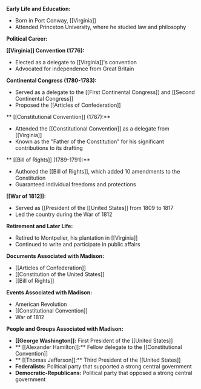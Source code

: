 **Early Life and Education:**

* Born in Port Conway, [[Virginia]]
* Attended Princeton University, where he studied law and philosophy

**Political Career:**

**[[Virginia]] Convention (1776):**

* Elected as a delegate to [[Virginia]]'s convention
* Advocated for independence from Great Britain

**Continental Congress (1780-1783):**

* Served as a delegate to the [[First Continental Congress]] and [[Second Continental Congress]]
* Proposed the [[Articles of Confederation]]

** [[Constitutional Convention]] (1787):**

* Attended the [[Constitutional Convention]] as a delegate from [[Virginia]]
* Known as the "Father of the Constitution" for his significant contributions to its drafting

** [[Bill of Rights]] (1789-1791):**

* Authored the [[Bill of Rights]], which added 10 amendments to the Constitution
* Guaranteed individual freedoms and protections

**[[War of 1812]]:**

* Served as [[President of the [[United States]] from 1809 to 1817
* Led the country during the War of 1812

**Retirement and Later Life:**

* Retired to Montpelier, his plantation in [[Virginia]]
* Continued to write and participate in public affairs

**Documents Associated with Madison:**

* [[Articles of Confederation]]
* [[Constitution of the United States]]
* [[Bill of Rights]]

**Events Associated with Madison:**

* American Revolution
* [[Constitutional Convention]]
* War of 1812

**People and Groups Associated with Madison:**

* **[[George Washington]]:** First President of the [[United States]]
* ** [[Alexander Hamilton]]:** Fellow delegate to the [[Constitutional Convention]]
* ** [[Thomas Jefferson]]:** Third President of the [[United States]]
* **Federalists:** Political party that supported a strong central government
* **Democratic-Republicans:** Political party that opposed a strong central government